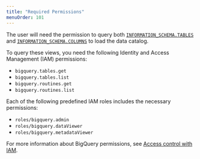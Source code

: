 ```yaml
---
title: "Required Permissions"
menuOrder: 101
---
```


The user will need the permission to query both [`INFORMATION_SCHEMA.TABLES`](https://cloud.google.com/bigquery/docs/information-schema-tables) and [`INFORMATION_SCHEMA.COLUMNS`](https://cloud.google.com/bigquery/docs/information-schema-columns) to load the data catalog.

To query these views, you need the following Identity and Access Management (IAM) permissions:

- `bigquery.tables.get`
- `bigquery.tables.list`
- `bigquery.routines.get`
- `bigquery.routines.list`

Each of the following predefined IAM roles includes the necessary permissions:

- `roles/bigquery.admin`
- `roles/bigquery.dataViewer`
- `roles/bigquery.metadataViewer`

For more information about BigQuery permissions, see [Access control with IAM](https://cloud.google.com/bigquery/docs/access-control).
